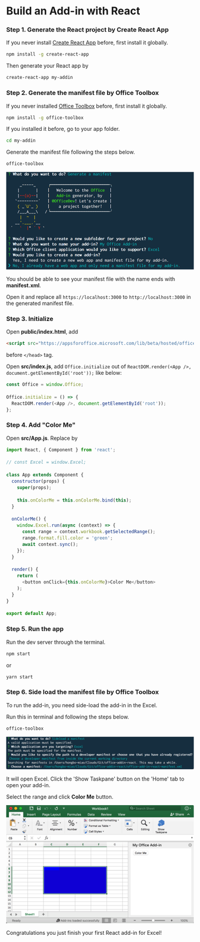 # Build an Add-in with React

### Step 1. Generate the React project by **Create React App**

If you never install [Create React App](https://github.com/facebookincubator/create-react-app) before, first install it globally.

```bash
npm install -g create-react-app
```

Then generate your React app by

```bash
create-react-app my-addin
```

### Step 2. Generate the manifest file by **Office Toolbox**

If you never installed [Office Toolbox](https://needupdate) before, first install it globally.

```bash
npm install -g office-toolbox
```

If you installed it before, go to your app folder.

```bash
cd my-addin
```

Generate the manifest file following the steps below.

```bash
office-toolbox
```

![Generate](./img/office-toolbox-generate.png)

You should be able to see your manifest file with the name ends with **manifest.xml**.

Open it and replace all `https://localhost:3000` to `http://localhost:3000` in the generated manifest file.

### Step 3. Initialize

Open **public/index.html**, add

```html
<script src="https://appsforoffice.microsoft.com/lib/beta/hosted/office.debug.js"></script>
```

before `</head>` tag.

Open **src/index.js**, add `Office.initialize` out of `ReactDOM.render(<App />, document.getElementById('root'));` like below:

```javascript
const Office = window.Office;

Office.initialize = () => {
  ReactDOM.render(<App />, document.getElementById('root'));
};
```

### Step 4. Add "Color Me"

Open **src/App.js**. Replace by

```javascript
import React, { Component } from 'react';

// const Excel = window.Excel;

class App extends Component {
  constructor(props) {
    super(props);

    this.onColorMe = this.onColorMe.bind(this);
  }

  onColorMe() {
    window.Excel.run(async (context) => {
      const range = context.workbook.getSelectedRange();
      range.format.fill.color = 'green';
      await context.sync();
    });
  }

  render() {
    return (
      <button onClick={this.onColorMe}>Color Me</button>
    );
  }
}

export default App;
```

### Step 5. Run the app

Run the dev server through the terminal.

```bash
npm start
```

or

```bash
yarn start
```

### Step 6. Side load the manifest file by **Office Toolbox**

To run the add-in, you need side-load the add-in in the Excel.

Run this in terminal and following the steps below.

```bash
office-toolbox
```

![Sideload](./img/office-toolbox-sideload.png)

It will open Excel. Click the 'Show Taskpane' button on the 'Home' tab to open your add-in.

Select the range and click **Color Me** button.

![Result](./img/result.png)

Congratulations you just finish your first React add-in for Excel!

